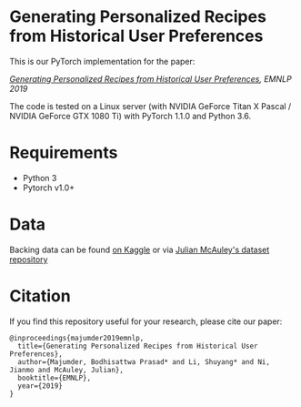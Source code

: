 # Generating Personalized Recipes from Historical User Preferences
This is our PyTorch implementation for the paper:

*[Generating Personalized Recipes from Historical User Preferences](https://arxiv.org/pdf/1909.00105.pdf), EMNLP 2019*

The code is tested on a Linux server (with NVIDIA GeForce Titan X Pascal / NVIDIA GeForce GTX 1080 Ti) with PyTorch 1.1.0 and Python 3.6.

# Requirements
* Python 3
* Pytorch v1.0+

# Data
Backing data can be found [on Kaggle](https://www.kaggle.com/shuyangli94/food-com-recipes-and-user-interactions) or via [Julian McAuley's dataset repository](https://cseweb.ucsd.edu/~jmcauley/datasets.html)

# Citation
If you find this repository useful for your research, please cite our paper:
```
@inproceedings{majumder2019emnlp,
  title={Generating Personalized Recipes from Historical User Preferences},
  author={Majumder, Bodhisattwa Prasad* and Li, Shuyang* and Ni, Jianmo and McAuley, Julian},
  booktitle={EMNLP},
  year={2019}
}
```
